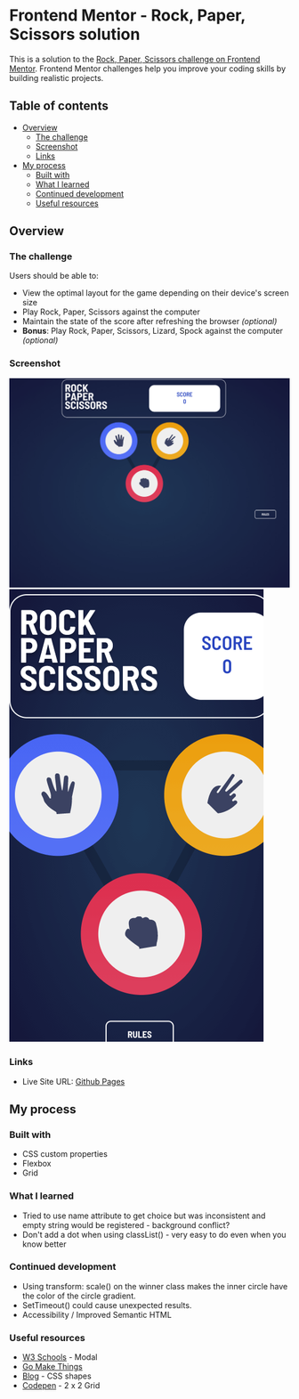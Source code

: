# Frontend Mentor - Rock, Paper, Scissors solution

This is a solution to the [Rock, Paper, Scissors challenge on Frontend Mentor](https://www.frontendmentor.io/challenges/rock-paper-scissors-game-pTgwgvgH). Frontend Mentor challenges help you improve your coding skills by building realistic projects. 

## Table of contents

- [Overview](#overview)
  - [The challenge](#the-challenge)
  - [Screenshot](#screenshot)
  - [Links](#links)
- [My process](#my-process)
  - [Built with](#built-with)
  - [What I learned](#what-i-learned)
  - [Continued development](#continued-development)
  - [Useful resources](#useful-resources)

## Overview

### The challenge

Users should be able to:

- View the optimal layout for the game depending on their device's screen size
- Play Rock, Paper, Scissors against the computer
- Maintain the state of the score after refreshing the browser _(optional)_
- **Bonus**: Play Rock, Paper, Scissors, Lizard, Spock against the computer _(optional)_

### Screenshot

![](./rps-desktop.png)
![](./rps-mobile.png)

### Links

- Live Site URL: [Github Pages](https://jdegand.github.io/rock-paper-scissors)

## My process

### Built with

- CSS custom properties
- Flexbox
- Grid

### What I learned

- Tried to use name attribute to get choice but was inconsistent and empty string would be registered -  background conflict? 
- Don't add a dot when using classList() - very easy to do even when you know better

### Continued development

- Using transform: scale() on the winner class makes the inner circle have the color of the circle gradient. 
- SetTimeout() could cause unexpected results.
- Accessibility / Improved Semantic HTML

### Useful resources

- [W3 Schools](https://www.w3schools.com/howto/howto_css_modals.asp) - Modal
- [Go Make Things](https://gomakethings.com/hidden-content-for-better-a11y/#hiding-the-link)
- [Blog](https://web.archive.org/web/20200929210549/https://paulund.co.uk/how-to-create-different-shapes-in-css) - CSS shapes
- [Codepen](https://codepen.io/MattWindle/pen/perZRG) - 2 x 2 Grid